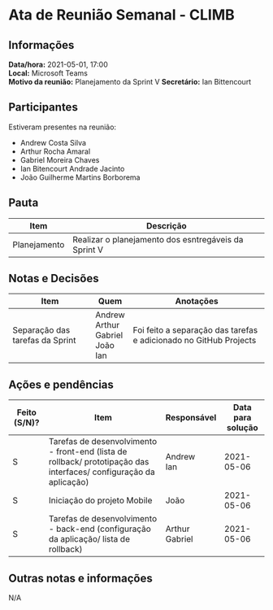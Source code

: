 # Ata de Reunião Semanal - CLIMB

## Informações

**Data/hora:** 2021-05-01, 17:00  
**Local:** Microsoft Teams  
**Motivo da reunião:** Planejamento da Sprint V
**Secretário:** Ian Bittencourt

## Participantes

Estiveram presentes na reunião:

- Andrew Costa Silva
- Arthur Rocha Amaral
- Gabriel Moreira Chaves
- Ian Bitencourt Andrade Jacinto
- João Guilherme Martins Borborema

## Pauta

| Item         | Descrição                                            |
| ------------ | ---------------------------------------------------- |
| Planejamento | Realizar o planejamento dos esntregáveis da Sprint V |

## Notas e Decisões

| Item                            | Quem                                                   | Anotações                                                         |
| ------------------------------- | ------------------------------------------------------ | ----------------------------------------------------------------- |
| Separação das tarefas da Sprint | Andrew <br/> Arthur <br/> Gabriel <br/> João <br/> Ian | Foi feito a separação das tarefas e adicionado no GitHub Projects |

## Ações e pendências

| Feito (S/N)? | Item                                                                                                               | Responsável          | Data para solução |
| ------------ | ------------------------------------------------------------------------------------------------------------------ | -------------------- | ----------------- |
| S            | Tarefas de desenvolvimento - front-end (lista de rollback/ prototipação das interfaces/ configuração da aplicação) | Andrew <br/> Ian     | 2021-05-06        |
| S            | Iniciação do projeto Mobile                                                                                        | João                 | 2021-05-06        |
| S            | Tarefas de desenvolvimento - back-end (configuração da aplicação/ lista de rollback)                               | Arthur <br/> Gabriel | 2021-05-06        |

## Outras notas e informações

N/A
